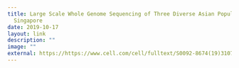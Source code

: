 ```yaml
---
title: Large Scale Whole Genome Sequencing of Three Diverse Asian Populations in
  Singapore
date: 2019-10-17
layout: link
description: ""
image: ""
external: https://https://www.cell.com/cell/fulltext/S0092-8674(19)31070-0?_returnURL=https%3A%2F%2Flinkinghub.elsevier.com%2Fretrieve%2Fpii%2FS0092867419310700%3Fshowall%3Dtrue
---
```

